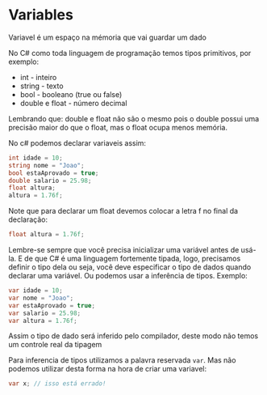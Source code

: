 # Variables

Variavel é um espaço na mémoria que vai guardar um dado

No C# como toda linguagem de programação temos tipos primitivos, por exemplo:

- int - inteiro
- string - texto
- bool - booleano (true ou false)
- double e float - número decimal

<note>
Lembrando que: double e float não são o mesmo pois o double possui uma precisão maior do que o float, mas o float ocupa menos memória.
</note>

No c# podemos declarar variaveis assim:

```c#
int idade = 10;
string nome = "Joao";
bool estaAprovado = true;
double salario = 25.98;
float altura; 
altura = 1.76f; 
```

<warning>

Note que para declarar um float devemos colocar a letra f no final da declaração:

```c#
float altura = 1.76f; 
```

</warning>


Lembre-se sempre que você precisa inicializar uma variável antes de usá-la. E de que C# é uma linguagem fortemente
tipada, logo, precisamos definir o tipo dela ou seja, você deve especificar o tipo de dados quando declarar uma
variável. Ou podemos usar a inferência de tipos. Exemplo:

```c#
var idade = 10;
var nome = "Joao";
var estaAprovado = true;
var salario = 25.98;
var altura = 1.76f; 
```

Assim o tipo de dado será inferido pelo compilador, deste modo não temos um controle real da tipagem

<note>

Para inferencia de tipos utilizamos a palavra reservada `var`. Mas não podemos utilizar desta forma na hora de criar uma
variavel:

```c#
var x; // isso está errado!
```

</note>